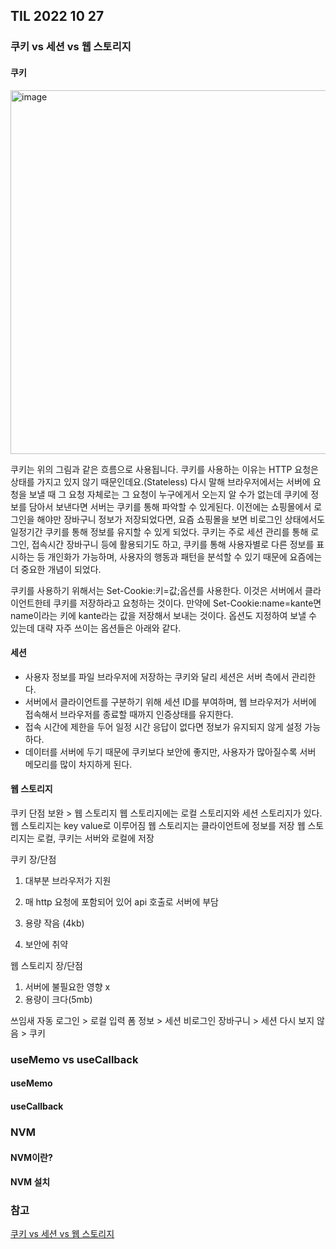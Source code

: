 ## TIL 2022 10 27

### 쿠키 vs 세션 vs 웹 스토리지

#### 쿠키

<img width="582" alt="image" src="https://user-images.githubusercontent.com/85447054/198184464-d932b72a-1c75-4258-a17b-49dd344148e4.png">

쿠키는 위의 그림과 같은 흐름으로 사용됩니다. 쿠키를 사용하는 이유는 HTTP 요청은 상태를 가지고 있지 않기 때문인데요.(Stateless) 다시 말해 브라우저에서는 서버에 요청을 보낼 때 그 요청 자체로는
그 요청이 누구에게서 오는지 알 수가 없는데 쿠키에 정보를 담아서 보낸다면 서버는 쿠키를 통해 파악할 수 있게된다. 이전에는 쇼핑몰에서 로그인을 해야만 장바구니 정보가 저장되었다면, 요즘 쇼핑몰을 보면 비로그인 상태에서도 일정기간 쿠키를 통해 정보를 유지할 수 있게 되었다. 쿠키는 주로 세션 관리를 통해 로그인, 접속시간 장바구니 등에 활용되기도 하고, 쿠키를 통해 사용자별로 다른 정보를 표시하는 등 개인화가 가능하며, 사용자의 행동과 패턴을 분석할 수 있기 때문에 요즘에는 더 중요한 개념이 되었다.

쿠키를 사용하기 위해서는 Set-Cookie:키=값;옵션를 사용한다. 이것은 서버에서 클라이언트한테 쿠키를 저장하라고 요청하는 것이다. 만약에 Set-Cookie:name=kante면 name이라는 키에 kante라는 값을 저장해서 보내는 것이다. 옵션도 지정하여 보낼 수 있는데 대략 자주 쓰이는 옵션들은 아래와 같다.

#### 세션

- 사용자 정보를 파일 브라우저에 저장하는 쿠키와 달리 세션은 서버 측에서 관리한다.
- 서버에서 클라이언트를 구분하기 위해 세션 ID를 부여하며, 웹 브라우저가 서버에 접속해서 브라우저를 종료할 때까지 인증상태를 유지한다.
- 접속 시간에 제한을 두어 일정 시간 응답이 없다면 정보가 유지되지 않게 설정 가능하다.
- 데이터를 서버에 두기 때문에 쿠키보다 보안에 좋지만, 사용자가 많아질수록 서버 메모리를 많이 차지하게 된다.

#### 웹 스토리지

쿠키 단점 보완 > 웹 스토리지
웹 스토리지에는 로컬 스토리지와 세션 스토리지가 있다.
웹 스토리지는 key value로 이루어짐
웹 스토리지는 클라이언트에 정보를 저장
웹 스토리지는 로컬, 쿠키는 서버와 로컬에 저장

쿠키 장/단점
1. 대부분 브라우저가 지원

1. 매 http 요청에 포함되어 있어 api 호출로 서버에 부담
2. 용량 작음 (4kb)
3. 보안에 취약

웹 스토리지 장/단점
1. 서버에 불필요한 영향 x
2. 용량이 크다(5mb)


쓰임새
자동 로그인 > 로컬
입력 폼 정보 > 세션
비로그인 장바구니 > 세션
다시 보지 않음 > 쿠키


### useMemo vs useCallback

#### useMemo

#### useCallback

### NVM

#### NVM이란?

#### NVM 설치

### 참고

[쿠키 vs 세션 vs 웹 스토리지](https://ykss.netlify.app/web/storage_session_cookie/)
